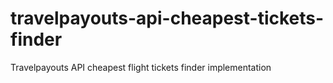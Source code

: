 # travelpayouts-api-cheapest-tickets-finder
Travelpayouts API cheapest flight tickets finder implementation
